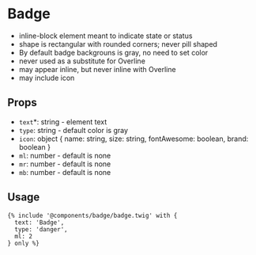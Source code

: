 # Badge

<ul>
  <li>inline-block element meant to indicate state or status</li>
  <li>shape is rectangular with rounded corners; never pill shaped</li>
  <li>By default badge backgrouns is gray, no need to set color</li>
  <li>never used as a substitute for Overline</li>
  <li>may appear inline, but never inline with Overline</li>
  <li>may include icon</li>
</ul>

## Props

- `text`\*: string - element text
- `type`: string - default color is gray
- `icon`: object { name: string, size: string, fontAwesome: boolean, brand: boolean }
- `ml`: number - default is none
- `mr`: number - default is none
- `mb`: number - default is none

## Usage

```twig
{% include '@components/badge/badge.twig' with {
  text: 'Badge',
  type: 'danger',
  ml: 2
} only %}
```
